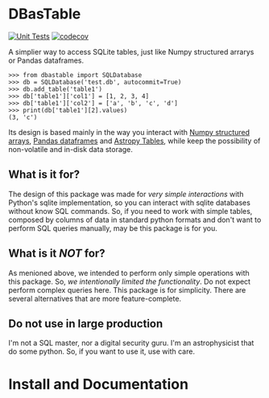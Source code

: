 # DBasTable

[![Unit Tests](https://github.com/juliotux/DBasTable/actions/workflows/unittests.yml/badge.svg)](https://github.com/juliotux/DBasTable/actions/workflows/unittests.yml) [![codecov](https://codecov.io/gh/juliotux/DBasTable/graph/badge.svg?token=r9kulm3ANZ)](https://codecov.io/gh/juliotux/DBasTable)

A simplier way to access SQLite tables, just like Numpy structured arrarys or Pandas dataframes.

```
>>> from dbastable import SQLDatabase
>>> db = SQLDatabase('test.db', autocommit=True)
>>> db.add_table('table1')
>>> db['table1']['col1'] = [1, 2, 3, 4]
>>> db['table1']['col2'] = ['a', 'b', 'c', 'd']
>>> print(db['table1'][2].values)
(3, 'c')
```

Its design is based mainly in the way you interact with [Numpy structured arrays](https://numpy.org/doc/stable/user/basics.rec.html), [Pandas dataframes](https://pandas.pydata.org/docs/reference/api/pandas.DataFrame.html) and [Astropy Tables](https://docs.astropy.org/en/stable/table/index.html), while keep the possibility of non-volatile and in-disk data storage.

## What is it for?

The design of this package was made for *very simple interactions* with Python's sqlite implementation, so you can interact with sqlite databases without know SQL commands. So, if you need to work with simple tables, composed by columns of data in standard python formats and don't want to perform SQL queries manually, may be this package is for you.

## What is it *NOT* for?

As menioned above, we intended to perform only simple operations with this package. So, *we intentionally limited the functionality*. Do not expect perform complex queries here. This package is for simplicity. There are several alternatives that are more feature-complete.

## Do not use in large production

I'm not a SQL master, nor a digital security guru. I'm an astrophysicist that do some python. So, if you want to use it, use with care.

# Install and Documentation
